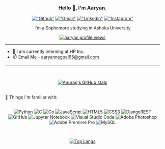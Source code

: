 <p align="center">
  <h3 align="center">Hello 👋, I'm Aaryan.</h3>
</p>

<div align="center"> 

[!["Github"](https://img.shields.io/badge/-aaryannagpal.github.io-yellow?style=flat&logo=Github&logoColor=white&link=https://github.com/aaryannagpal/)](https://github.com/aaryannagpal/)
[!["Gmail"](https://img.shields.io/badge/-aaryannagpal65@gmail.com-c14438?style=flat&logo=Gmail&logoColor=white&link=mailto:aaryannagpal65@gmail.com)](mailto:aaryannagpal65@gmail.com)
[!["Linkedin"](https://img.shields.io/badge/-aaryannagpal-blue?style=flat&logo=Linkedin&logoColor=white&link=https://www.linkedin.com/in/aaryan-nagpal-9bbbb6145/)](https://www.linkedin.com/in/aaryan-nagpal-9bbbb6145/)
[!["Instagram"](https://img.shields.io/badge/-itsnagpal__-purple?style=flat&logo=instagram&logoColor=white&link=https://instagram.com/itsnagpal_/)](https://instagram.com/itsnagpal_)

</div>

<p align="center">
  <p align="center">I'm a Sophomore studying in Ashoka University</p>
</p>

<div align="center"> 

  [<img align="center" src="https://komarev.com/ghpvc/?username=aaryannagpal&color=blue&style=flat&label=Profile+Views" alt="aaryan profile views" />](https://github.com/aaryannagpal/github-profile-views-counter)
  
</div>

<hr/>


<!--- 💻 I'm currently working on a simple **[Blog Website](https://github.com/angadvirk/NodeBlog)** to review Node.js fundamentals.
- 🌱 I'm reviewing how to use Node, Express and MongoDB to create CRUD applications. -->
- 💼 I am currently interning at HP Inc.
- 📫 Email Me - aaryannagpal65@gmail.com

<hr/>
<br>

<div align="center">
  
  [![Anurag's GitHub stats](https://github-readme-stats.vercel.app/api?username=aaryannagpal&hide=issues,contribs,prs&theme=transparent)](https://github.com/anuraghazra/github-readme-stats)
</div>

<br>
🗿 Things I'm familiar with: <br /> <br />

<div align="center">

![Python](https://img.shields.io/badge/python-3670A0?style=for-the-badge&logo=python&logoColor=ffdd54)
![C](https://img.shields.io/badge/c-%2300599C.svg?style=for-the-badge&logo=c&logoColor=white)
![Go](https://img.shields.io/badge/go-%2300ADD8.svg?style=for-the-badge&logo=go&logoColor=white)
![JavaScript](https://img.shields.io/badge/javascript-%23323330.svg?style=for-the-badge&logo=javascript&logoColor=%23F7DF1E)
![HTML5](https://img.shields.io/badge/html5-%23E34F26.svg?style=for-the-badge&logo=html5&logoColor=white)
![CSS3](https://img.shields.io/badge/css3-%231572B6.svg?style=for-the-badge&logo=css3&logoColor=white)
![DjangoREST](https://img.shields.io/badge/DJANGO-REST-ff1709?style=for-the-badge&logo=django&logoColor=white&color=ff1709&labelColor=gray)
![GitHub](https://img.shields.io/badge/github-%23121011.svg?style=for-the-badge&logo=github&logoColor=white)
![Jupyter Notebook](https://img.shields.io/badge/jupyter-%23FA0F00.svg?style=for-the-badge&logo=jupyter&logoColor=white)
![Visual Studio Code](https://img.shields.io/badge/Visual%20Studio%20Code-0078d7.svg?style=for-the-badge&logo=visual-studio-code&logoColor=white)
![Adobe Photoshop](https://img.shields.io/badge/adobe%20photoshop-%2331A8FF.svg?style=for-the-badge&logo=adobe%20photoshop&logoColor=white)
![Adobe Premiere Pro](https://img.shields.io/badge/Adobe%20Premiere%20Pro-9999FF.svg?style=for-the-badge&logo=Adobe%20Premiere%20Pro&logoColor=white)
![MySQL](https://img.shields.io/badge/mysql-%2300f.svg?style=for-the-badge&logo=mysql&logoColor=white)

  


  
</div>

<br />

<div align="center"> 

[![Top Langs](https://github-readme-stats.vercel.app/api/top-langs/?username=aaryannagpal&hide=TeX&layout=compact&theme=transparent)](https://github.com/anuraghazra/github-readme-stats)



</div>
